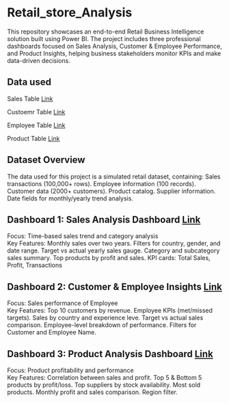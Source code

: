 # Retail_store_Analysis
This repository showcases an end-to-end Retail Business Intelligence solution built using Power BI. The project includes three professional dashboards focused on Sales Analysis, Customer &amp; Employee Performance, and Product Insights, helping business stakeholders monitor KPIs and make data-driven decisions.
## Data used 
<p>Sales Table <a href="https://github.com/suhel9/Retail_stor_Analysis/blob/main/Sales_Transactions_Realistic.xlsx">Link</a></p>
<p>Custoemr Table <a href="https://github.com/suhel9/Retail_stor_Analysis/blob/main/Customer_Details_Realistic.xlsx">Link</a></p>
<p>Employee Table <a href="https://github.com/suhel9/Retail_stor_Analysis/blob/main/Salesperson_Details_Realistic.xlsx">Link</a></p>
<p>Product Table <a href="https://github.com/suhel9/Retail_stor_Analysis/blob/main/Product_Details_Realistic.xlsx">Link</a></p>

## Dataset Overview
The data used for this project is a simulated retail dataset, containing:
Sales transactions (100,000+ rows).
Employee information (100 records).
Customer data (2000+ customers).
Product catalog.
Supplier information.
Date fields for monthly/yearly trend analysis.

## Dashboard 1: Sales Analysis Dashboard <a href="https://github.com/suhel9/Retail_stor_Analysis/blob/main/Sales_Dashboard.png">Link</a>
<div>Focus: Time-based sales trend and category analysis</div>
<div>Key Features:
Monthly sales over two years.
Filters for country, gender, and date range.
Target vs actual yearly sales gauge.
Category and subcategory sales summary.
Top products by profit and sales.
KPI cards: Total Sales, Profit, Transactions</div>

## Dashboard 2: Customer & Employee Insights <a href="https://github.com/suhel9/Retail_stor_Analysis/blob/main/Customer_%20and_%20Employee_Dashboard.png">Link</a>
<div>Focus: Sales performance of Employee</div>
<div>Key Features:
Top 10 customers by revenue.
Employee KPIs (met/missed targets).
Sales by country and experience leve.
Target vs actual sales comparison.
Employee-level breakdown of performance.
Filters for Customer and Employee Name. </div>

## Dashboard 3: Product Analysis Dashboard <a href="https://github.com/suhel9/Retail_stor_Analysis/blob/main/Product_Dashboard.png">Link</a>
<div>Focus: Product profitability and performance</div>
<div>Key Features:
Correlation between sales and profit.
Top 5 & Bottom 5 products by profit/loss.
Top suppliers by stock availability.
Most sold products.
Monthly profit and sales comparison.
Region filter.</div>

